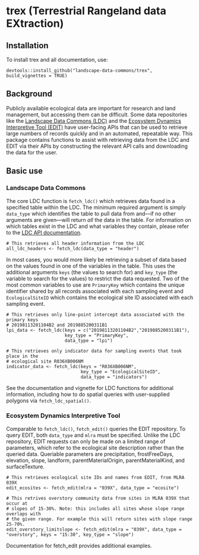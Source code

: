 # trex (**T**errestrial **R**angeland data **EX**traction)

## Installation

To install trex and all documentation, use:

`devtools::install_github("landscape-data-commons/trex", build_vignettes = TRUE)`

## Background

Publicly available ecological data are important for research and land management, but accessing them can be difficult. Some data repositories like the [Landscape Data Commons (LDC)](https://landscapedatacommons.org/) and the [Ecosystem Dynamics Interpretive Tool (EDIT)](https://edit.jornada.nmsu.edu/) have user-facing APIs that can be used to retrieve large numbers of records quickly and in an automated, repeatable way. This package contains functions to assist with retrieving data from the LDC and EDIT via their APIs by constructing the relevant API calls and downloading the data for the user.

## Basic use

### Landscape Data Commons

The core LDC function is `fetch_ldc()` which retrieves data found in a specified table within the LDC. The minimum required argument is simply `data_type` which identifies the table to pull data from and—if no other arguments are given—will return *all* the data in the table. For information on which tables exist in the LDC and what variables they contain, please refer to the [LDC API documentation](https://api.landscapedatacommons.org/docs).

```
# This retrieves all header information from the LDC
all_ldc_headers <- fetch_ldc(data_type = "header")
```

In most cases, you would more likely be retrieving a subset of data based on the values found in one of the variables in the table. This uses the additional arguments `keys` (the values to search for) and `key_type` (the variable to search for the values) to restrict the data requested. Two of the most common variables to use are `PrimaryKey` which contains the unique identifier shared by all records associated with each sampling event and `EcologicalSiteID` which contains the ecological site ID associated with each sampling event.

```
# This retrieves only line-point intercept data associated with the primary keys
# 20198113201104B2 and 2019885200311B1
lpi_data <- fetch_ldc(keys = c("20198113201104B2","2019885200311B1"),
                      key_type = "PrimaryKey",
                      data_type = "lpi")

# This retrieves only indicator data for sampling events that took place in the
# ecological site R036XB006NM
indicator_data <- fetch_ldc(keys = "R036XB006NM",
                            key_type = "EcologicalSiteID",
                            data_type = "indicators")
```

See the documentation and vignette for LDC functions for additional information, including how to do spatial queries with user-supplied polygons via `fetch_ldc_spatial()`.

### Ecosystem Dynamics Interpretive Tool

Comparable to `fetch_ldc()`, `fetch_edit()` queries the EDIT repository. To query EDIT, both `data_type` and `mlra` must be specified. Unlike the LDC repository, EDIT requests can only be made on a limited range of parameters, which refer to the ecological site description rather than the queried data. Queriable parameters are precipitation, frostFreeDays, elevation, slope, landform, parentMaterialOrigin, parentMaterialKind, and surfaceTexture.

```
# This retrieves ecological site IDs and names from EDIT, from MLRA 039X
edit_ecosites <- fetch_edit(mlra = "039X", data_type = "ecosite")

# This retrives overstory community data from sites in MLRA 039X that occur at 
# slopes of 15-30%. Note: this includes all sites whose slope range overlaps with 
# the given range. For example this will return sites with slope range 25-70%.
edit_overstory_limitslope <- fetch_edit(mlra = "039X", data_type = "overstory", keys = "15:30", key_type = "slope")

```

Documentation for fetch_edit provides additional examples.
